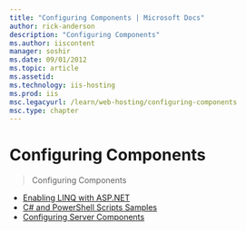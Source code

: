 ```yaml
---
title: "Configuring Components | Microsoft Docs"
author: rick-anderson
description: "Configuring Components"
ms.author: iiscontent
manager: soshir
ms.date: 09/01/2012
ms.topic: article
ms.assetid: 
ms.technology: iis-hosting
ms.prod: iis
msc.legacyurl: /learn/web-hosting/configuring-components
msc.type: chapter
---
```

Configuring Components
====================
> Configuring Components


- [Enabling LINQ with ASP.NET](deploying-linq-with-net-35.md)
- [C# and PowerShell Scripts Samples](powershell-scripts.md)
- [Configuring Server Components](configuring-server-components.md)